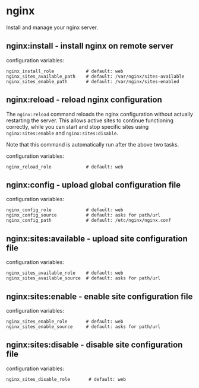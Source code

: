 # nginx

Install and manage your nginx server.

## nginx:install - install nginx on remote server

configuration variables:

```
nginx_install_role            # default: web
nginx_sites_available_path    # default: /var/nginx/sites-available
nginx_sites_enable_path       # default: /var/nginx/sites-enabled
```

## nginx:reload - reload nginx configuration

The `nginx:reload` command reloads the nginx configuration without
actually restarting the server. This allows active sites to continue
functioning correctly, while you can start and stop specific sites using
`nginx:sites:enable` and `nginx:sites:disable`.

Note that this command is automatically run after the above two tasks.

configuration variables:

```
nginx_reload_role             # default: web
```


## nginx:config - upload global configuration file

configuration variables:

```
nginx_config_role             # default: web
nginx_config_source           # default: asks for path/url
nginx_config_path             # default: /etc/nginx/nginx.conf
```

## nginx:sites:available - upload site configuration file

configuration variables:

```
nginx_sites_available_role    # default: web
nginx_sites_available_source  # default: asks for path/url
```

## nginx:sites:enable - enable site configuration file

configuration variables:

```
nginx_sites_enable_role       # default: web
nginx_sites_enable_source     # default: asks for path/url
```

## nginx:sites:disable - disable site configuration file

configuration variables:

```
nginx_sites_disable_role       # default: web
```
